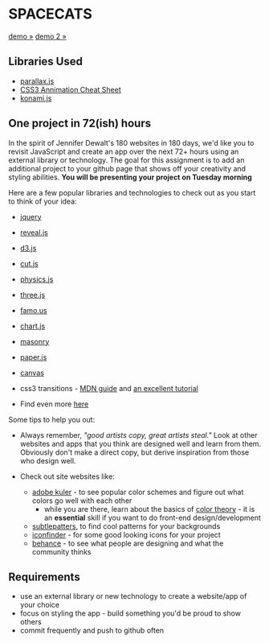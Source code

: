 # SPACECATS
[demo &raquo;](http://stephmonette.com/GA/spacecat/index.html)
[demo 2 &raquo;](http://stephmonette.com/GA/spacecat/page2.html)

## Libraries Used
- [parallax.js](https://github.com/wagerfield/parallax)
- [CSS3 Annimation Cheat Sheet](http://www.justinaguilar.com/animations/index.html)
- [konami.js](https://github.com/snaptortoise/konami-js)


## One project in 72(ish) hours

In the spirit of Jennifer Dewalt's 180 websites in 180 days, we'd like you to revisit JavaScript and create an app over the next 72+ hours using an external library or technology. The goal for this assignment is to add an additional project to your github page that shows off your creativity and styling abilities. __You will be presenting your project on Tuesday morning__

Here are a few popular libraries and technologies to check out as you start to think of your idea:

- [jquery](http://jquery.com/)
- [reveal.js](http://lab.hakim.se/reveal-js/#/)
- [d3.js](http://d3js.org/)
- [cut.js](http://cutjs.org/)
- [physics.js](http://wellcaffeinated.net/PhysicsJS/)
- [three.js](http://threejs.org/)
- [famo.us](https://famo.us/)
- [chart.js](http://www.chartjs.org/)
- [masonry](http://masonry.desandro.com/)
- [paper.js](http://paperjs.org/)
- [canvas](https://developer.mozilla.org/en-US/docs/Web/Guide/HTML/Canvas_tutorial)
- css3 transitions - [MDN guide](https://developer.mozilla.org/en-US/docs/Web/Guide/CSS/Using_CSS_transitions) and [an excellent tutorial](http://www.adobe.com/devnet/html5/articles/using-css3-transitions-a-comprehensive-guide.html)

- Find even more [here](http://www.jsdb.io/?sort=rating)

Some tips to help you out:

- Always remember, _"good artists copy, great artists steal."_ Look at other websites and apps that you think are designed well and learn from them. Obviously don't make a direct copy, but derive inspiration from those who design well.

- Check out site websites like:
	- [adobe kuler](https://kuler.adobe.com/) - to see popular color schemes and figure out what colors go well with each other
		- while you are there, learn about the basics of [color theory](http://webdesign.tutsplus.com/articles/an-introduction-to-color-theory-for-web-designers--webdesign-1437) - it is an __essential__ skill if you want to do front-end design/development
	- [subtlepatters](http://subtlepatterns.com/), to find cool patterns for your backgrounds
	- [iconfinder](https://www.iconfinder.com/) - for some good looking icons for your project
	- [behance](https://www.behance.net/search?field=102) - to see what people are designing and what the community thinks


## Requirements

- use an external library or new technology to create a website/app of your choice
- focus on styling the app - build something you'd be proud to show others
- commit frequently and push to github often

